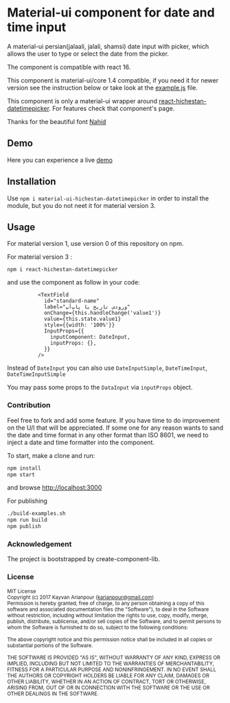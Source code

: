 # Material-ui component for date and time input

A material-ui persian(jalaali, jalali, shamsi) date input with picker, 
which allows the user to type or select the date from the picker.

The component is compatible with react 16.

This component is material-ui/core 1.4 compatible, if you need it for newer version see the instruction below or take look at the [example.js](https://github.com/karianpour/material-ui-hichestan-datetimepicker/blob/master/src/Example.js) file.

This component is only a material-ui wrapper around [react-hichestan-datetimepicker](https://github.com/karianpour/react-hichestan-datetimepicker). For features check that component's page.

Thanks for the beautiful font [Nahid](https://rastikerdar.github.io/nahid-font/)

## Demo

Here you can experience a live [demo](https://karianpour.github.io/material-ui-hichestan-datetimepicker/)

## Installation

Use `npm i material-ui-hichestan-datetimepicker` in order to install the module, but you do not neet it for material version 3.


## Usage
For material version 1, use version 0 of this repository on npm.

For material version 3 :
```
npm i react-hichestan-datetimepicker
```
and use the component as follow in your code:
```
          <TextField
            id="standard-name"
            label="ورودی تاریخ با پاپ‌آپ"
            onChange={this.handleChange('value1')}
            value={this.state.value1}
            style={{width: '100%'}}
            InputProps={{
              inputComponent: DateInput,
              inputProps: {},
            }}
          />

```
Instead of `DateInput` you can also use `DateInputSimple`, `DateTimeInput`, `DateTimeInputSimple`

You may pass some props to the `DataInput` via `inputProps` object.


### Contribution
Feel free to fork and add some feature. If you have time to do improvement on the U/I that will be appreciated.
If some one for any reason wants to sand the date and time format in any other format than ISO 8601, we need to inject a date and time formatter into the component.

To start, make a clone and run:
```bash
npm install
npm start
```
and browse [http://localhost:3000](http://localhost:3000)

For publishing
```bash
./build-examples.sh
npm run build
npm publish
```

### Acknowledgement
The project is bootstrapped by create-component-lib.


### License

<sub>MIT License</sub>  
<sub>Copyright (c) 2017 Kayvan Arianpour (<karianpour@gmail.com>)</sub>  
<sub>Permission is hereby granted, free of charge, to any person obtaining a copy
of this software and associated documentation files (the "Software"), to deal
in the Software without restriction, including without limitation the rights
to use, copy, modify, merge, publish, distribute, sublicense, and/or sell
copies of the Software, and to permit persons to whom the Software is
furnished to do so, subject to the following conditions:</sub>

<sub>The above copyright notice and this permission notice shall be included in all
copies or substantial portions of the Software.</sub>

<sub>THE SOFTWARE IS PROVIDED "AS IS", WITHOUT WARRANTY OF ANY KIND, EXPRESS OR
IMPLIED, INCLUDING BUT NOT LIMITED TO THE WARRANTIES OF MERCHANTABILITY,
FITNESS FOR A PARTICULAR PURPOSE AND NONINFRINGEMENT. IN NO EVENT SHALL THE
AUTHORS OR COPYRIGHT HOLDERS BE LIABLE FOR ANY CLAIM, DAMAGES OR OTHER
LIABILITY, WHETHER IN AN ACTION OF CONTRACT, TORT OR OTHERWISE, ARISING FROM,
OUT OF OR IN CONNECTION WITH THE SOFTWARE OR THE USE OR OTHER DEALINGS IN THE
SOFTWARE.</sub>





